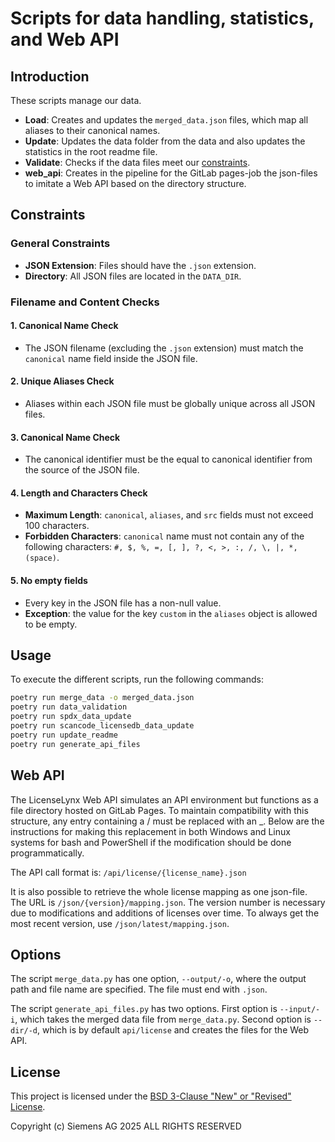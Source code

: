 # Scripts for data handling, statistics, and Web API

## Introduction

These scripts manage our data.

- **Load**: Creates and updates the `merged_data.json` files, which map all aliases to their canonical names.
- **Update**: Updates the data folder from the data and also updates the statistics in the root readme file.
- **Validate**: Checks if the data files meet our [constraints](#constraints).
- **web_api**: Creates in the pipeline for the GitLab pages-job the json-files to imitate a Web API based on the directory structure.

## Constraints

### General Constraints

- **JSON Extension**: Files should have the `.json` extension.
- **Directory**: All JSON files are located in the `DATA_DIR`.

### Filename and Content Checks

#### 1. Canonical Name Check

- The JSON filename (excluding the `.json` extension) must match the `canonical` name field inside the JSON file.

#### 2. Unique Aliases Check

- Aliases within each JSON file must be globally unique across all JSON files.

#### 3. Canonical Name Check
- The canonical identifier must be the equal to canonical identifier from the source of the JSON file.

#### 4. Length and Characters Check

- **Maximum Length**: `canonical`, `aliases`, and `src` fields must not exceed 100 characters.
- **Forbidden Characters**: `canonical` name must not contain any of the following characters: `#, $, %, =, [, ], ?, <, >, :, /, \, |, *, ` ` (space)`.

#### 5. No empty fields

- Every key in the JSON file has a non-null value.
- **Exception**: the value for the key `custom` in the `aliases` object is allowed to be empty.

## Usage

To execute the different scripts, run the following commands:

``` bash
poetry run merge_data -o merged_data.json
poetry run data_validation
poetry run spdx_data_update 
poetry run scancode_licensedb_data_update
poetry run update_readme
poetry run generate_api_files
```

## Web API

The LicenseLynx Web API simulates an API environment but functions as a file directory hosted on GitLab Pages.
To maintain compatibility with this structure, any entry containing a / must be replaced with an _.
Below are the instructions for making this replacement in both Windows and Linux systems for bash and PowerShell if the modification should be done programmatically.

The API call format is: ``/api/license/{license_name}.json``

It is also possible to retrieve the whole license mapping as one json-file.
The URL is ``/json/{version}/mapping.json``.
The version number is necessary due to modifications and additions of licenses over time.
To always get the most recent version, use ``/json/latest/mapping.json``.

## Options

The script ``merge_data.py`` has one option, ```--output/-o```, where the output path and file name are specified.
The file must end with ```.json```.

The script ``generate_api_files.py`` has two options.
First option is ``--input/-i``, which takes the merged data file from ``merge_data.py``.
Second option is ``--dir/-d``, which is by default ``api/license`` and creates the files for the Web API.

## License

This project is licensed under the [BSD 3-Clause "New" or "Revised" License](../LICENSE).

Copyright (c) Siemens AG 2025 ALL RIGHTS RESERVED
